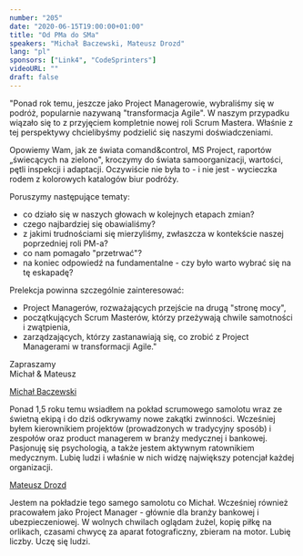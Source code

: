 ```yaml
---
number: "205"
date: "2020-06-15T19:00:00+01:00"
title: "Od PMa do SMa"
speakers: "Michał Baczewski, Mateusz Drozd"
lang: "pl"
sponsors: ["Link4", "CodeSprinters"]
videoURL: ""
draft: false
---
```


"Ponad rok temu, jeszcze jako Project Managerowie, wybraliśmy się w podróż, popularnie nazywaną "transformacja Agile".
W naszym przypadku wiązało się to z przyjęciem kompletnie nowej roli Scrum Mastera.
Właśnie z tej perspektywy chcielibyśmy podzielić się naszymi doświadczeniami.

Opowiemy Wam, jak ze świata comand&control, MS Project, raportów „świecących na zielono", kroczymy do świata samoorganizacji, wartości, pętli inspekcji i adaptacji.
Oczywiście nie była to - i nie jest - wycieczka rodem z kolorowych katalogów biur podróży.

Poruszymy następujące tematy:

* co działo się w naszych głowach w kolejnych etapach zmian?
* czego najbardziej się obawialiśmy?
* z jakimi trudnościami się mierzyliśmy, zwłaszcza w kontekście naszej poprzedniej roli PM-a?
* co nam pomagało "przetrwać"?
* na koniec odpowiedź na fundamentalne - czy było warto wybrać się na tę eskapadę?

Prelekcja powinna szczególnie zainteresować:

* Project Managerów, rozważających przejście na drugą "stronę mocy",
* początkujących Scrum Masterów, którzy przeżywają chwile samotności i zwątpienia,
* zarządzających, którzy zastanawiają się, co zrobić z Project Managerami w transformacji Agile."

Zapraszamy 
</br>Michał & Mateusz

<a href="https://pl.linkedin.com/in/micha%C5%82-b-b73469155" target="_blank">Michał Baczewski</a>

Ponad 1,5 roku temu wsiadłem na pokład scrumowego samolotu wraz ze świetną ekipą i do dziś odkrywamy nowe zakątki zwinności.
Wcześniej byłem kierownikiem projektów (prowadzonych w tradycyjny sposób) i zespołów oraz product managerem w branży medycznej i bankowej.
Pasjonuję się psychologią, a także jestem aktywnym ratownikiem medycznym.
Lubię ludzi i właśnie w nich widzę największy potencjał każdej organizacji.

<a href="https://pl.linkedin.com/in/mateuszdrozd" target="_blank">Mateusz Drozd</a>

Jestem na pokładzie tego samego samolotu co Michał. Wcześniej również pracowałem jako Project Manager - głównie dla branży bankowej i ubezpieczeniowej.
W wolnych chwilach oglądam żużel, kopię piłkę na orlikach, czasami chwycę za aparat fotograficzny, zbieram na motor.
Lubię liczby. Uczę się ludzi.
